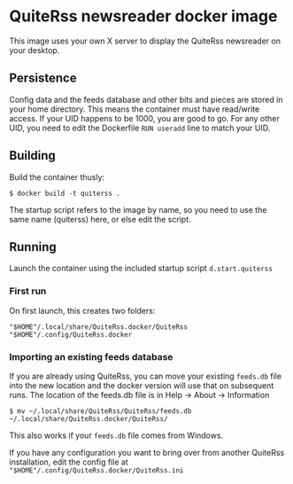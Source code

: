 # QuiteRss newsreader docker image

This image uses your own X server to display the QuiteRss newsreader on your desktop.

## Persistence

Config data and the feeds database and other bits and pieces are stored in your home directory. This means the container must have read/write access. If your UID happens to be 1000, you are good to go. For any other UID, you need to edit the Dockerfile `RUN useradd` line to match your UID.

## Building

Build the container thusly:

```
$ docker build -t quiterss .
```

The startup script refers to the image by name, so you need to use the same name (quiterss) here, or else edit the script.

## Running

Launch the container using the included startup script `d.start.quiterss`

### First run

On first launch, this creates two folders:

```
"$HOME"/.local/share/QuiteRss.docker/QuiteRss
"$HOME"/.config/QuiteRss.docker
```

### Importing an existing feeds database

If you are already using QuiteRss, you can move your existing `feeds.db` file into the new location and the docker version will use that on subsequent runs. The location of the feeds.db file is in Help -> About -> Information

```
$ mv ~/.local/share/QuiteRss/QuiteRss/feeds.db ~/.local/share/QuiteRss.docker/QuiteRss/
```

This also works if your `feeds.db` file comes from Windows.

If you have any configuration you want to bring over from another QuiteRss installation, edit the config file at `"$HOME"/.config/QuiteRss.docker/QuiteRss.ini`